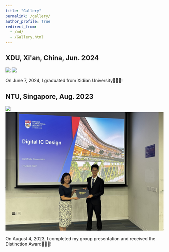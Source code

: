 ```yaml
---
title: "Gallery"
permalink: /gallery/
author_profile: True
redirect_from: 
  - /md/
  - /Gallery.html
---
```


## XDU, Xi'an, China, Jun. 2024

<img src="/images/XDU_1.JPG">

<img src="/images/XDU_2.JPG">

On June 7, 2024, I graduated from Xidian University🎉🎉🎉!

## NTU, Singapore, Aug. 2023

<img src="/images/NTU-1.jpg">

<img src="/images/NTU-2.jpg">

On August 4, 2023, I completed my group presentation and received the Distinction Award🎉🎉🎉!
